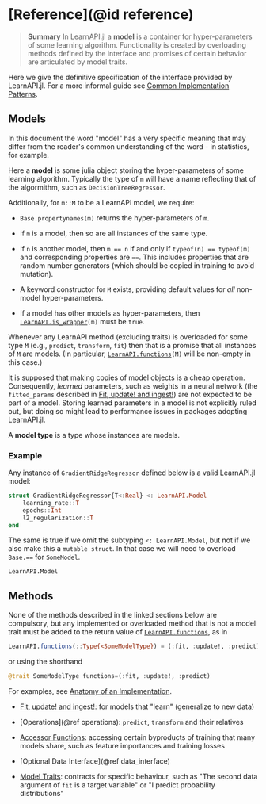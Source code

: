 # [Reference](@id reference)

> **Summary** In LearnAPI.jl a **model** is a container for hyper-parameters of some
> learning algorithm. Functionality is created by overloading methods defined by the
> interface and promises of certain behavior are articulated by model traits.

Here we give the definitive specification of the interface provided by LearnAPI.jl. For a
more informal guide see [Common Implementation Patterns](@ref).

## Models

In this document the word "model" has a very specific meaning that may differ from the
reader's common understanding of the word - in statistics, for example.

Here a **model** is some julia object storing the hyper-parameters of some learning
algorithm. Typically the type of `m` will have a name reflecting that of the algormithm,
such as `DecisionTreeRegressor`.

Additionally, for `m::M` to be a LearnAPI model, we require:

- `Base.propertynames(m)` returns the hyper-parameters of `m`.

- If `m` is a model, then so are all instances of the same type.

- If `n` is another model, then `m == n` if and only if `typeof(n) == typeof(m)` and
  corresponding properties are `==`. This includes properties that are random number
  generators (which should be copied in training to avoid mutation).

- A keyword constructor for `M` exists, providing default values for *all* non-model
  hyper-parameters.

- If a model has other models as hyper-parameters, then [`LearnAPI.is_wrapper`](@ref)`(m)`
  must be `true`.

Whenever any LearnAPI method (excluding traits) is overloaded for some type `M` (e.g.,
`predict`, `transform`, `fit`) then that is a promise that all instances of `M` are
models. (In particular, [`LearnAPI.functions`](@ref)`(M)` will be non-empty in this case.)

It is supposed that making copies of model objects is a cheap operation. Consequently,
*learned* parameters, such as weights in a neural network (the `fitted_params` described
in [Fit, update! and ingest!](@ref)) are not expected to be part of a model. Storing
learned parameters in a model is not explicitly ruled out, but doing so might lead to
performance issues in packages adopting LearnAPI.jl.

A **model type** is a type whose instances are models.

### Example

Any instance of `GradientRidgeRegressor` defined below is a valid LearnAPI.jl model:

```julia
struct GradientRidgeRegressor{T<:Real} <: LearnAPI.Model
    learning_rate::T
    epochs::Int
    l2_regularization::T
end
```

The same is true if we omit the subtyping `<: LearnAPI.Model`, but not if we also make
this a `mutable struct`. In that case we will need to overload `Base.==` for
`SomeModel`.

```@docs
LearnAPI.Model
```

## Methods

None of the methods described in the linked sections below are compulsory, but any
implemented or overloaded method that is not a model trait must be added to the return
value of [`LearnAPI.functions`](@ref), as in

```julia
LearnAPI.functions(::Type{<SomeModelType}) = (:fit, :update!, :predict)
```

or using the shorthand

```julia
@trait SomeModelType functions=(:fit, :update!, :predict)
```

For examples, see [Anatomy of an Implementation](@ref).

- [Fit, update! and ingest!](@ref): for models that "learn" (generalize to
  new data)

- [Operations](@ref operations): `predict`, `transform` and their relatives

- [Accessor Functions](@ref): accessing certain byproducts of training that many models
  share, such as feature importances and training losses
  
- [Optional Data Interface](@ref data_interface)

- [Model Traits](@ref): contracts for specific behaviour, such as "The second data
  argument of `fit` is a target variable" or "I predict probability distributions"
  
